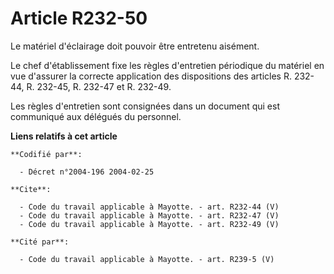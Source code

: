 # Article R232-50

Le matériel d'éclairage doit pouvoir être entretenu aisément. 

Le chef d'établissement fixe les règles d'entretien périodique du matériel en vue d'assurer la correcte application des
dispositions des articles R. 232-44, R. 232-45, R. 232-47 et R. 232-49. 

Les règles d'entretien sont consignées dans un document qui est communiqué aux délégués du personnel.

**Liens relatifs à cet article**

	**Codifié par**:

	  - Décret n°2004-196 2004-02-25

	**Cite**:

	  - Code du travail applicable à Mayotte. - art. R232-44 (V)
	  - Code du travail applicable à Mayotte. - art. R232-47 (V)
	  - Code du travail applicable à Mayotte. - art. R232-49 (V)

	**Cité par**:

	  - Code du travail applicable à Mayotte. - art. R239-5 (V)
